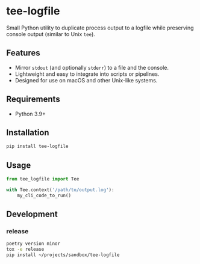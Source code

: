 # tee-logfile

Small Python utility to duplicate process output to a logfile while preserving console output (similar to Unix `tee`).

## Features

- Mirror `stdout` (and optionally `stderr`) to a file and the console.
- Lightweight and easy to integrate into scripts or pipelines.
- Designed for use on macOS and other Unix-like systems.

## Requirements

- Python 3.9+

## Installation

```bash
pip install tee-logfile
```

## Usage

```python
from tee_logfile import Tee

with Tee.context('/path/to/output.log'):
    my_cli_code_to_run()
```

## Development

### release

```bash
poetry version minor
tox -e release
pip install ~/projects/sandbox/tee-logfile
```